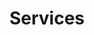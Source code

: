 ---
layout: services
title: Services

img: img/services.jpeg

services:
  - heading: Automation
    icon: terminal
    content: Allow our Subject Matter Experts help your organization automate using dormant capacity on existing resources

  - heading: Better Consulting
    icon: line-chart
    content: We study the situation and requirements to provide the best tailored solution, no cookie cutter templates here. <a href="https://link.waveapps.com/rn8j9w-jh4qyj">Buy time</a> to learn more

  - heading: Domain + eMail
    icon: laptop
    content: Hop on over to pop into our 24/7 <a href="https://sdxdomains.com">One Stop Shop</a> where All Basic Cloud, Domain, E-Mail Functionalities, and Website needs may be purchased on dedicated or shared plans

  - heading: Virtual CXO
    icon: briefcase
    content: Leverage decades of experience without retaining the associated payroll by consuming leadership insights on an as needed basis

  - heading: Virtual Telephone and Call Center
    icon: phone
    content: Our bread and butter is providing <a href="https://link.waveapps.com/5uv7c7-yftq6g">Cloud based Virtual Private Branch Exchange IP communication services.</a> Buy a toll free number to start receiving calls today, or port in your existing number for a seamless migration

  - heading: Professional Oversight
    icon: video-camera
    content: Vetting vendors or evaluating engineers can be challenging, let our ethical experts act as your trusted advocates

featured:
  - heading: On Target and Budget
    content: A better business communication system doesn't need to breatk the bank, we have all the features you need, none of the bloat, all tailored towards your needs.
    img: knight_assets/img/featured-1.png

  - heading: Drive Decisions with Data
    content: |
      "In God we trust, all others must bring data" - Every call is logged, recorded, and archived. Need to validate a patient or insurance agent conversation that happened a year ago? No problem, just find the call and listen to it!
    img: knight_assets/img/featured-2.png

  - heading: Post Deployment Support
    content: We don't just deploy and ditch, our solutions are designed to be low maintenance and intuitive, however should you opt into support we won't leave you high and dry.
    img: knight_assets/img/featured-3.png

  - heading: Pay only for what you use
    content: Seriously, we don't beleive in paying customers subsidizing prospective customer trials or salesmen.
    img: knight_assets/img/featured-4.png
---